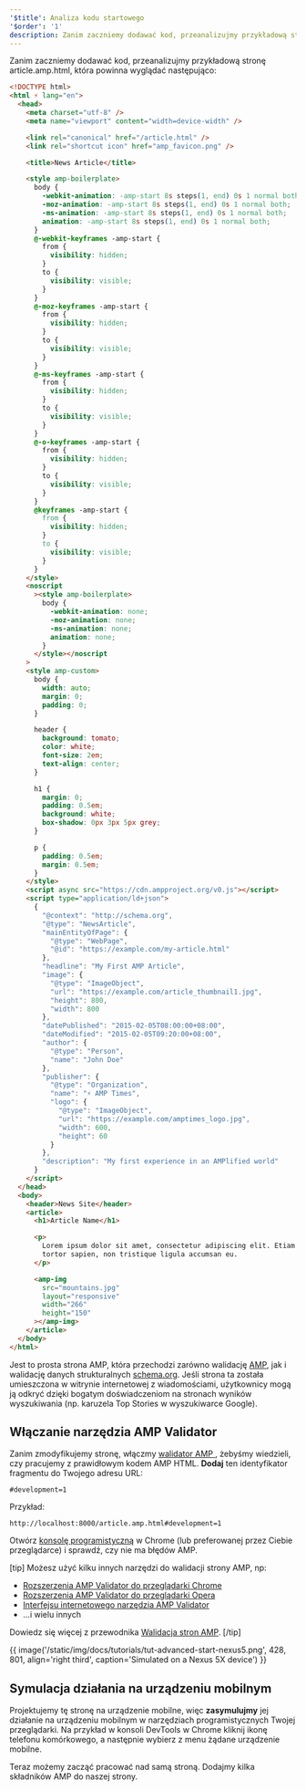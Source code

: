 ```yaml
---
'$title': Analiza kodu startowego
'$order': '1'
description: Zanim zaczniemy dodawać kod, przeanalizujmy przykładową stronę article.amp.html, która powinna wyglądać następująco...
---
```


Zanim zaczniemy dodawać kod, przeanalizujmy przykładową stronę article.amp.html, która powinna wyglądać następująco:

```html
<!DOCTYPE html>
<html ⚡ lang="en">
  <head>
    <meta charset="utf-8" />
    <meta name="viewport" content="width=device-width" />

    <link rel="canonical" href="/article.html" />
    <link rel="shortcut icon" href="amp_favicon.png" />

    <title>News Article</title>

    <style amp-boilerplate>
      body {
        -webkit-animation: -amp-start 8s steps(1, end) 0s 1 normal both;
        -moz-animation: -amp-start 8s steps(1, end) 0s 1 normal both;
        -ms-animation: -amp-start 8s steps(1, end) 0s 1 normal both;
        animation: -amp-start 8s steps(1, end) 0s 1 normal both;
      }
      @-webkit-keyframes -amp-start {
        from {
          visibility: hidden;
        }
        to {
          visibility: visible;
        }
      }
      @-moz-keyframes -amp-start {
        from {
          visibility: hidden;
        }
        to {
          visibility: visible;
        }
      }
      @-ms-keyframes -amp-start {
        from {
          visibility: hidden;
        }
        to {
          visibility: visible;
        }
      }
      @-o-keyframes -amp-start {
        from {
          visibility: hidden;
        }
        to {
          visibility: visible;
        }
      }
      @keyframes -amp-start {
        from {
          visibility: hidden;
        }
        to {
          visibility: visible;
        }
      }
    </style>
    <noscript
      ><style amp-boilerplate>
        body {
          -webkit-animation: none;
          -moz-animation: none;
          -ms-animation: none;
          animation: none;
        }
      </style></noscript
    >
    <style amp-custom>
      body {
        width: auto;
        margin: 0;
        padding: 0;
      }

      header {
        background: tomato;
        color: white;
        font-size: 2em;
        text-align: center;
      }

      h1 {
        margin: 0;
        padding: 0.5em;
        background: white;
        box-shadow: 0px 3px 5px grey;
      }

      p {
        padding: 0.5em;
        margin: 0.5em;
      }
    </style>
    <script async src="https://cdn.ampproject.org/v0.js"></script>
    <script type="application/ld+json">
      {
        "@context": "http://schema.org",
        "@type": "NewsArticle",
        "mainEntityOfPage": {
          "@type": "WebPage",
          "@id": "https://example.com/my-article.html"
        },
        "headline": "My First AMP Article",
        "image": {
          "@type": "ImageObject",
          "url": "https://example.com/article_thumbnail1.jpg",
          "height": 800,
          "width": 800
        },
        "datePublished": "2015-02-05T08:00:00+08:00",
        "dateModified": "2015-02-05T09:20:00+08:00",
        "author": {
          "@type": "Person",
          "name": "John Doe"
        },
        "publisher": {
          "@type": "Organization",
          "name": "⚡ AMP Times",
          "logo": {
            "@type": "ImageObject",
            "url": "https://example.com/amptimes_logo.jpg",
            "width": 600,
            "height": 60
          }
        },
        "description": "My first experience in an AMPlified world"
      }
    </script>
  </head>
  <body>
    <header>News Site</header>
    <article>
      <h1>Article Name</h1>

      <p>
        Lorem ipsum dolor sit amet, consectetur adipiscing elit. Etiam egestas
        tortor sapien, non tristique ligula accumsan eu.
      </p>

      <amp-img
        src="mountains.jpg"
        layout="responsive"
        width="266"
        height="150"
      ></amp-img>
    </article>
  </body>
</html>
```

Jest to prosta strona AMP, która przechodzi zarówno walidację [AMP](../../../../documentation/guides-and-tutorials/learn/validation-workflow/validate_amp.md), jak i walidację danych strukturalnych [schema.org](http://schema.org/). Jeśli strona ta została umieszczona w witrynie internetowej z wiadomościami, użytkownicy mogą ją odkryć dzięki bogatym doświadczeniom na stronach wyników wyszukiwania (np. karuzela Top Stories w wyszukiwarce Google).

## Włączanie narzędzia AMP Validator

Zanim zmodyfikujemy stronę, włączmy [walidator AMP ](../../../../documentation/guides-and-tutorials/learn/validation-workflow/validate_amp.md), żebyśmy wiedzieli, czy pracujemy z prawidłowym kodem AMP HTML. **Dodaj** ten identyfikator fragmentu do Twojego adresu URL:

```text
#development=1
```

Przykład:

```text
http://localhost:8000/article.amp.html#development=1
```

Otwórz [konsolę programistyczną](https://developer.chrome.com/devtools/docs/console) w Chrome (lub preferowanej przez Ciebie przeglądarce) i sprawdź, czy nie ma błędów AMP.

[tip] Możesz użyć kilku innych narzędzi do walidacji strony AMP, np:

- [Rozszerzenia AMP Validator do przeglądarki Chrome](https://chrome.google.com/webstore/detail/amp-validator/nmoffdblmcmgeicmolmhobpoocbbmknc)
- [Rozszerzenia AMP Validator do przeglądarki Opera](https://addons.opera.com/en-gb/extensions/details/amp-validator/)
- [Interfejsu internetowego narzędzia AMP Validator](https://validator.ampproject.org/)
- ...i wielu innych

Dowiedz się więcej z przewodnika [Walidacja stron AMP](../../../../documentation/guides-and-tutorials/learn/validation-workflow/validate_amp.md). [/tip]

{{ image('/static/img/docs/tutorials/tut-advanced-start-nexus5.png', 428, 801, align='right third', caption='Simulated on a Nexus 5X device') }}

## Symulacja działania na urządzeniu mobilnym

Projektujemy tę stronę na urządzenie mobilne, więc **zasymulujmy** jej działanie na urządzeniu mobilnym w narzędziach programistycznych Twojej przeglądarki. Na przykład w konsoli DevTools w Chrome kliknij ikonę telefonu komórkowego, a następnie wybierz z menu żądane urządzenie mobilne.

Teraz możemy zacząć pracować nad samą stroną. Dodajmy kilka składników AMP do naszej strony.
